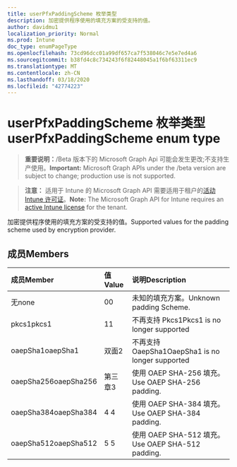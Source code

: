 ```yaml
---
title: userPfxPaddingScheme 枚举类型
description: 加密提供程序使用的填充方案的受支持的值。
author: davidmu1
localization_priority: Normal
ms.prod: Intune
doc_type: enumPageType
ms.openlocfilehash: 73cd96dcc01a99df657ca7f538046c7e5e7ed4a6
ms.sourcegitcommit: b38fd4c8c734243f6f82448045a1f6bf63311ec9
ms.translationtype: MT
ms.contentlocale: zh-CN
ms.lasthandoff: 03/18/2020
ms.locfileid: "42774223"
---
```

# <a name="userpfxpaddingscheme-enum-type"></a><span data-ttu-id="db2a1-103">userPfxPaddingScheme 枚举类型</span><span class="sxs-lookup"><span data-stu-id="db2a1-103">userPfxPaddingScheme enum type</span></span>

> <span data-ttu-id="db2a1-104">**重要说明：**/Beta 版本下的 Microsoft Graph Api 可能会发生更改;不支持生产使用。</span><span class="sxs-lookup"><span data-stu-id="db2a1-104">**Important:** Microsoft Graph APIs under the /beta version are subject to change; production use is not supported.</span></span>

> <span data-ttu-id="db2a1-105">**注意：** 适用于 Intune 的 Microsoft Graph API 需要适用于租户的[活动 Intune 许可证](https://go.microsoft.com/fwlink/?linkid=839381)。</span><span class="sxs-lookup"><span data-stu-id="db2a1-105">**Note:** The Microsoft Graph API for Intune requires an [active Intune license](https://go.microsoft.com/fwlink/?linkid=839381) for the tenant.</span></span>

<span data-ttu-id="db2a1-106">加密提供程序使用的填充方案的受支持的值。</span><span class="sxs-lookup"><span data-stu-id="db2a1-106">Supported values for the padding scheme used by encryption provider.</span></span>

## <a name="members"></a><span data-ttu-id="db2a1-107">成员</span><span class="sxs-lookup"><span data-stu-id="db2a1-107">Members</span></span>
|<span data-ttu-id="db2a1-108">成员</span><span class="sxs-lookup"><span data-stu-id="db2a1-108">Member</span></span>|<span data-ttu-id="db2a1-109">值</span><span class="sxs-lookup"><span data-stu-id="db2a1-109">Value</span></span>|<span data-ttu-id="db2a1-110">说明</span><span class="sxs-lookup"><span data-stu-id="db2a1-110">Description</span></span>|
|:---|:---|:---|
|<span data-ttu-id="db2a1-111">无</span><span class="sxs-lookup"><span data-stu-id="db2a1-111">none</span></span>|<span data-ttu-id="db2a1-112">0</span><span class="sxs-lookup"><span data-stu-id="db2a1-112">0</span></span>|<span data-ttu-id="db2a1-113">未知的填充方案。</span><span class="sxs-lookup"><span data-stu-id="db2a1-113">Unknown padding Scheme.</span></span>|
|<span data-ttu-id="db2a1-114">pkcs1</span><span class="sxs-lookup"><span data-stu-id="db2a1-114">pkcs1</span></span>|<span data-ttu-id="db2a1-115">1</span><span class="sxs-lookup"><span data-stu-id="db2a1-115">1</span></span>|<span data-ttu-id="db2a1-116">不再支持 Pkcs1</span><span class="sxs-lookup"><span data-stu-id="db2a1-116">Pkcs1 is no longer supported</span></span>|
|<span data-ttu-id="db2a1-117">oaepSha1</span><span class="sxs-lookup"><span data-stu-id="db2a1-117">oaepSha1</span></span>|<span data-ttu-id="db2a1-118">双面</span><span class="sxs-lookup"><span data-stu-id="db2a1-118">2</span></span>|<span data-ttu-id="db2a1-119">不再支持 OaepSha1</span><span class="sxs-lookup"><span data-stu-id="db2a1-119">OaepSha1 is no longer supported</span></span>|
|<span data-ttu-id="db2a1-120">oaepSha256</span><span class="sxs-lookup"><span data-stu-id="db2a1-120">oaepSha256</span></span>|<span data-ttu-id="db2a1-121">第三章</span><span class="sxs-lookup"><span data-stu-id="db2a1-121">3</span></span>|<span data-ttu-id="db2a1-122">使用 OAEP SHA-256 填充。</span><span class="sxs-lookup"><span data-stu-id="db2a1-122">Use OAEP SHA-256 padding.</span></span>|
|<span data-ttu-id="db2a1-123">oaepSha384</span><span class="sxs-lookup"><span data-stu-id="db2a1-123">oaepSha384</span></span>|<span data-ttu-id="db2a1-124">4 </span><span class="sxs-lookup"><span data-stu-id="db2a1-124">4</span></span>|<span data-ttu-id="db2a1-125">使用 OAEP SHA-384 填充。</span><span class="sxs-lookup"><span data-stu-id="db2a1-125">Use OAEP SHA-384 padding.</span></span>|
|<span data-ttu-id="db2a1-126">oaepSha512</span><span class="sxs-lookup"><span data-stu-id="db2a1-126">oaepSha512</span></span>|<span data-ttu-id="db2a1-127">5 </span><span class="sxs-lookup"><span data-stu-id="db2a1-127">5</span></span>|<span data-ttu-id="db2a1-128">使用 OAEP SHA-512 填充。</span><span class="sxs-lookup"><span data-stu-id="db2a1-128">Use OAEP SHA-512 padding.</span></span>|



